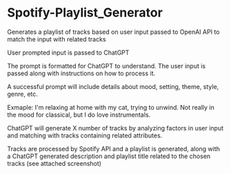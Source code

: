 # Spotify-Playlist_Generator
Generates a playlist of tracks based on user input passed to OpenAI API to match the input with related tracks

User prompted input is passed to ChatGPT

The prompt is formatted for ChatGPT to understand. The user input is passed along with instructions on how to process it.

A successful prompt will include details about mood, setting, theme, style, genre, etc.

  Exmaple: I'm relaxing at home with my cat, trying to unwind. Not really in the mood for classical, but I do love instrumentals.

ChatGPT will generate X number of tracks by analyzing factors in user input and matching with tracks containing related attributes.

Tracks are processed by Spotify API and a playlist is generated, along with a ChatGPT generated description and playlist title related to the chosen tracks (see attached screenshot)
